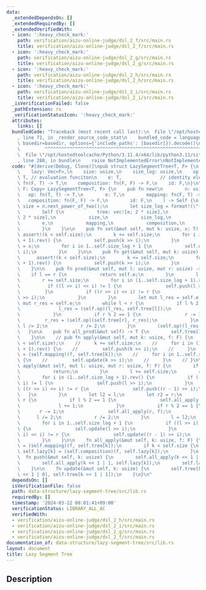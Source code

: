 ```yaml
---
data:
  _extendedDependsOn: []
  _extendedRequiredBy: []
  _extendedVerifiedWith:
  - icon: ':heavy_check_mark:'
    path: verification/aizu-online-judge/dsl_2_f/src/main.rs
    title: verification/aizu-online-judge/dsl_2_f/src/main.rs
  - icon: ':heavy_check_mark:'
    path: verification/aizu-online-judge/dsl_2_g/src/main.rs
    title: verification/aizu-online-judge/dsl_2_g/src/main.rs
  - icon: ':heavy_check_mark:'
    path: verification/aizu-online-judge/dsl_2_h/src/main.rs
    title: verification/aizu-online-judge/dsl_2_h/src/main.rs
  - icon: ':heavy_check_mark:'
    path: verification/aizu-online-judge/dsl_2_i/src/main.rs
    title: verification/aizu-online-judge/dsl_2_i/src/main.rs
  _isVerificationFailed: false
  _pathExtension: rs
  _verificationStatusIcon: ':heavy_check_mark:'
  attributes:
    links: []
  bundledCode: "Traceback (most recent call last):\n  File \"/opt/hostedtoolcache/Python/3.11.4/x64/lib/python3.11/site-packages/onlinejudge_verify/documentation/build.py\"\
    , line 71, in _render_source_code_stat\n    bundled_code = language.bundle(stat.path,\
    \ basedir=basedir, options={'include_paths': [basedir]}).decode()\n          \
    \         ^^^^^^^^^^^^^^^^^^^^^^^^^^^^^^^^^^^^^^^^^^^^^^^^^^^^^^^^^^^^^^^^^^^^^^^^^^^^^^^^^\n\
    \  File \"/opt/hostedtoolcache/Python/3.11.4/x64/lib/python3.11/site-packages/onlinejudge_verify/languages/rust.py\"\
    , line 288, in bundle\n    raise NotImplementedError\nNotImplementedError\n"
  code: "#[derive(Debug, Clone)]\npub struct LazySegmentTree<T, F> {\n    tree: Vec<T>,\n\
    \    lazy: Vec<F>,\n    size: usize,\n    size_log: usize,\n    op: fn(T, T) ->\
    \ T, // evaluation funciton\n    e: T,              // identity element\n    mapping:\
    \ fn(F, T) -> T,\n    composition: fn(F, F) -> F,\n    id: F,\n}\n\nimpl<T: Copy,\
    \ F: Copy> LazySegmentTree<T, F> {\n    pub fn new(\n        n: usize,\n     \
    \   op: fn(T, T) -> T,\n        e: T,\n        mapping: fn(F, T) -> T,\n     \
    \   composition: fn(F, F) -> F,\n        id: F,\n    ) -> Self {\n        let\
    \ size = n.next_power_of_two();\n        let size_log = format!(\"{:b}\", size).to_string().len();\n\
    \        Self {\n            tree: vec![e; 2 * size],\n            lazy: vec![id;\
    \ 2 * size],\n            size,\n            size_log,\n            op,\n    \
    \        e,\n            mapping,\n            composition,\n            id,\n\
    \        }\n    }\n\n    pub fn set(&mut self, mut k: usize, x: T) {\n       \
    \ assert!(k < self.size);\n        k += self.size;\n        for i in (1..self.size_log\
    \ + 1).rev() {\n            self.push(k >> i);\n        }\n        self.tree[k]\
    \ = x;\n        for i in 1..self.size_log + 1 {\n            self.update(k >>\
    \ i);\n        }\n    }\n\n    pub fn get(&mut self, mut k: usize) -> T {\n  \
    \      assert!(k < self.size);\n        k += self.size;\n        for i in (1..self.size_log\
    \ + 1).rev() {\n            self.push(k >> i);\n        }\n        self.tree[k].clone()\n\
    \    }\n\n    pub fn prod(&mut self, mut l: usize, mut r: usize) -> T {\n    \
    \    if l == r {\n            return self.e;\n        }\n        l += self.size;\n\
    \        r += self.size;\n        for i in (1..self.size_log + 1).rev() {\n  \
    \          if ((l >> i) << i) != l {\n                self.push(l >> i);\n   \
    \         }\n            if ((r >> i) << i) != r {\n                self.push(r\
    \ >> i);\n            }\n        }\n        let mut l_res = self.e;\n        let\
    \ mut r_res = self.e;\n        while l < r {\n            if l % 2 == 1 {\n  \
    \              l_res = (self.op)(l_res, self.tree[l]);\n                l += 1;\n\
    \            }\n            if r % 2 == 1 {\n                r -= 1;\n       \
    \         r_res = (self.op)(self.tree[r], r_res);\n            }\n           \
    \ l /= 2;\n            r /= 2;\n        }\n        (self.op)(l_res, r_res)\n \
    \   }\n\n    pub fn all_prod(&mut self) -> T {\n        self.tree[1].clone()\n\
    \    }\n\n    // pub fn apply(&mut self, mut k: usize, f: F) {\n    //     assert!(k\
    \ < self.size);\n    //     k += self.size;\n    //     for i in (1..self.size_log\
    \ + 1).rev() {\n    //         self.push(k >> i);\n    //     }\n    //     self.tree[k]\
    \ = (self.mapping)(f, self.tree[k]);\n    //     for i in 1..self.size_log + 1\
    \ {\n    //         self.update(k >> i);\n    //     }\n    // }\n\n    pub fn\
    \ apply(&mut self, mut l: usize, mut r: usize, f: F) {\n        if l == r {\n\
    \            return;\n        }\n        l += self.size;\n        r += self.size;\n\
    \        for i in (1..self.size_log + 1).rev() {\n            if ((l >> i) <<\
    \ i) != l {\n                self.push(l >> i);\n            }\n            if\
    \ ((r >> i) << i) != r {\n                self.push((r - 1) >> i);\n         \
    \   }\n        }\n        let l2 = l;\n        let r2 = r;\n        while l <\
    \ r {\n            if l % 2 == 1 {\n                self.all_apply(l, f);\n  \
    \              l += 1;\n            }\n            if r % 2 == 1 {\n         \
    \       r -= 1;\n                self.all_apply(r, f);\n            }\n      \
    \      l /= 2;\n            r /= 2;\n        }\n        l = l2;\n        r = r2;\n\
    \        for i in 1..self.size_log + 1 {\n            if ((l >> i) << i) != l\
    \ {\n                self.update(l >> i);\n            }\n            if ((r >>\
    \ i) << i) != r {\n                self.update((r - 1) >> i);\n            }\n\
    \        }\n    }\n\n    fn all_apply(&mut self, k: usize, f: F) {\n        self.tree[k]\
    \ = (self.mapping)(f, self.tree[k]);\n        if k < self.size {\n           \
    \ self.lazy[k] = (self.composition)(f, self.lazy[k]);\n        }\n    }\n\n  \
    \  fn push(&mut self, k: usize) {\n        self.all_apply(k << 1 | 0, self.lazy[k]);\n\
    \        self.all_apply(k << 1 | 1, self.lazy[k]);\n        self.lazy[k] = self.id;\n\
    \    }\n\n    fn update(&mut self, k: usize) {\n        self.tree[k] = (self.op)(self.tree[k\
    \ << 1 | 0], self.tree[k << 1 | 1]);\n    }\n}\n"
  dependsOn: []
  isVerificationFile: false
  path: data-structure/lazy-segment-tree/src/lib.rs
  requiredBy: []
  timestamp: '2024-03-22 08:01:41+09:00'
  verificationStatus: LIBRARY_ALL_AC
  verifiedWith:
  - verification/aizu-online-judge/dsl_2_h/src/main.rs
  - verification/aizu-online-judge/dsl_2_i/src/main.rs
  - verification/aizu-online-judge/dsl_2_g/src/main.rs
  - verification/aizu-online-judge/dsl_2_f/src/main.rs
documentation_of: data-structure/lazy-segment-tree/src/lib.rs
layout: document
title: Lazy Segment Tree
---
```


## Description
